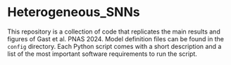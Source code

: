 # Heterogeneous_SNNs
This repository is a collection of code that replicates the main results and figures of Gast et al. PNAS 2024.
Model definition files can be found in the `config` directory. 
Each Python script comes with a short description and a list of the most important software requirements to run the 
script.
